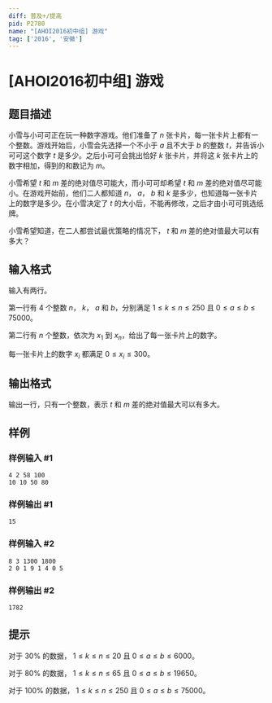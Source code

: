 ```yaml
---
diff: 普及+/提高
pid: P2780
name: "[AHOI2016初中组] 游戏"
tag: ['2016', '安徽']
---
```

# [AHOI2016初中组] 游戏
## 题目描述

小雪与小可可正在玩一种数字游戏。他们准备了 $n$ 张卡片，每一张卡片上都有一个整数。游戏开始后，小雪会先选择一个不小于 $a$ 且不大于 $b$ 的整数 $t$，并告诉小可可这个数字 $t$ 是多少。之后小可可会挑出恰好 $k$ 张卡片，并将这 $k$ 张卡片上的数字相加，得到的和数记为 $m$。

小雪希望 $t$ 和 $m$ 差的绝对值尽可能大，而小可可却希望 $t$ 和 $m$ 差的绝对值尽可能小。在游戏开始前，他们二人都知道 $n$， $a$， $b$ 和 $k$ 是多少，也知道每一张卡片上的数字是多少。在小雪决定了 $t$ 的大小后，不能再修改，之后才由小可可挑选纸牌。

小雪希望知道，在二人都尝试最优策略的情况下， $t$ 和 $m$ 差的绝对值最大可以有多大？
## 输入格式

输入有两行。

第一行有 4 个整数 $n$， $k$， $a$ 和 $b$，分别满足 $1 \le k \le n \le 250$ 且 $0 \le a \le b \le 75000$。

第二行有 $n$ 个整数，依次为 $x_1$ 到 $x_n$，给出了每一张卡片上的数字。

每一张卡片上的数字 $x_i$ 都满足 $0\le x_i \le 300$。
## 输出格式

输出一行，只有一个整数，表示 $t$ 和 $m$ 差的绝对值最大可以有多大。
## 样例

### 样例输入 #1
```
4 2 58 100
10 10 50 80
```
### 样例输出 #1
```
15
```
### 样例输入 #2
```
8 3 1300 1800
2 0 1 9 1 4 0 5
```
### 样例输出 #2
```
1782
```
## 提示

对于 30% 的数据， $1\le k\le n\le 20$ 且 $0\le a\le b\le   6000$。

对于 80% 的数据， $1\le k\le n\le 65$ 且 $0\le a\le b\le   19650$。

对于 100% 的数据， $1\le k\le n\le 250$ 且 $0\le a\le b\le 75000$。


